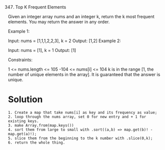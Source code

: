 347. Top K Frequent Elements

Given an integer array nums and an integer k, return the k most frequent elements. You may return the answer in any order.

 

Example 1:

Input: nums = [1,1,1,2,2,3], k = 2
Output: [1,2]
Example 2:

Input: nums = [1], k = 1
Output: [1]
 

Constraints:

1 <= nums.length <= 105
-104 <= nums[i] <= 104
k is in the range [1, the number of unique elements in the array].
It is guaranteed that the answer is unique.

# Solution

    1. Create a map that take nums[i] as key and its frequency as value;
    2. loop through the nums array, set 0 for new entry and + 1 for existing keys.
    3. make Array.from(map.keys())
    4. sort them from large to small with .sort((a,b) => map.get(b)! - map.get(a)!);
    5. slice them from the beginning to the k number with .slice(0,k);
    6. return the whole thing.